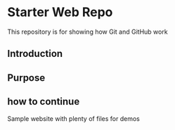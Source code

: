 # Starter Web Repo

This repository is for showing how Git and GitHub work
## Introduction
## Purpose
## how to continue

Sample website with plenty of files for demos